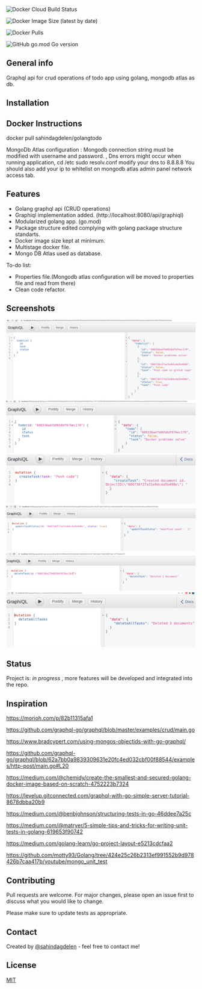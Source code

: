 ![Docker Cloud Build Status](https://img.shields.io/docker/cloud/build/sahindagdelen/golangtodo?style=for-the-badge)

![Docker Image Size (latest by date)](https://img.shields.io/docker/image-size/sahindagdelen/golangtodo?style=for-the-badge)

![Docker Pulls](https://img.shields.io/docker/pulls/sahindagdelen/golangtodo?style=for-the-badge)

![GitHub go.mod Go version](https://img.shields.io/github/go-mod/go-version/sahindagdelen/go-todo?style=for-the-badge)

## General info

Graphql api for crud operations of todo app using golang, mongodb atlas as db.

## Installation

## Docker Instructions

docker pull sahindagdelen/golangtodo


MongoDb Atlas configuration :
Mongodb connection string must be modified with username and password. <admin>, <password> 
Dns errors might occur when running application, cd /etc  sudo resolv.conf  modify your dns to 8.8.8.8
You should also add your ip to whitelist on mongodb atlas admin panel network access tab.

## Features

* Golang graphql api (CRUD operations)
* Graphiql implementation added. (http://localhost:8080/api/graphiql)
* Modularized golang app. (go.mod)
* Package structure edited complying with golang package structure standarts.
* Docker image size kept at minimum.
* Multistage docker file.
* Mongo DB Atlas used as database.

To-do list:

* Properties file.(Mongodb atlas configuration will be moved to properties file and read from there)
* Clean code refactor.

## Screenshots

![Screenshot](/examples/screenshots/getAllTasks.png?raw=true "Get all tasks")
![Screenshot](/examples/screenshots/getOneTask.png?raw=true "Get task" )
![Screenshot](/examples/screenshots/createTask.png?raw=true "Create Task")
![Screenshot](/examples/screenshots/updateTaskStatus.png?raw=true "Update task status")
![Screenshot](/examples/screenshots/deleteTask.png?raw=true "Delete task")
![Screenshot](/examples/screenshots/deleteAllTasks.png?raw=true "Delete all tasks")

## Status

Project is: _in progress_ , more features will be developed and integrated into the repo.

## Inspiration

https://morioh.com/p/82b11315afa1

https://github.com/graphql-go/graphql/blob/master/examples/crud/main.go

https://www.bradcypert.com/using-mongos-objectids-with-go-graphql/

https://github.com/graphql-go/graphql/blob/62a7bb0a9839309631e20fc4ed032cbf00f88544/examples/http-post/main.go#L20

https://medium.com/@chemidy/create-the-smallest-and-secured-golang-docker-image-based-on-scratch-4752223b7324

https://levelup.gitconnected.com/graphql-with-go-simple-server-tutorial-8678dbba20b9

https://medium.com/@benbjohnson/structuring-tests-in-go-46ddee7a25c

https://medium.com/@matryer/5-simple-tips-and-tricks-for-writing-unit-tests-in-golang-619653f90742

https://medium.com/golang-learn/go-project-layout-e5213cdcfaa2

https://github.com/motty93/Golang/tree/424e25c26b2313ef991552b9d978426b7caa417b/youtube/mongo_unit_test
## Contributing

Pull requests are welcome. For major changes, please open an issue first to discuss what you would like to change.

Please make sure to update tests as appropriate.

## Contact

Created by [@sahindagdelen](https://twitter.com/sdgdln) - feel free to contact me!

## License

[MIT](https://choosealicense.com/licenses/mit/)

